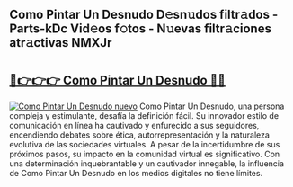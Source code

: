## Como Pintar Un Desnudo D𝚎sn𝚞dos filtr𝚊dos - Parts-kDc Vid𝚎os f𝚘tos - N𝚞evas filtr𝚊ciones atr𝚊ctivas NMXJr

# <h2><a href="http://mb33k3e.tromn.icu/?c=Como+Pintar+Un+Desnudo">🔗👉👉👉 Como Pintar Un Desnudo 🔗🔗</a></h2>

[![Como Pintar Un Desnudo nuevo](https://i.imgur.com/pEAQMta.gif)](http://mb33k3e.tromn.icu/?c=Como+Pintar+Un+Desnudo)
Como Pintar Un Desnudo, una persona compleja y estimulante, desafía la definición fácil. Su innovador estilo de comunicación en línea ha cautivado y enfurecido a sus seguidores, encendiendo debates sobre ética, autorrepresentación y la naturaleza evolutiva de las sociedades virtuales. A pesar de la incertidumbre de sus próximos pasos, su impacto en la comunidad virtual es significativo. Con una determinación inquebrantable y un cautivador innegable, la influencia de Como Pintar Un Desnudo en los medios digitales no tiene límites.
